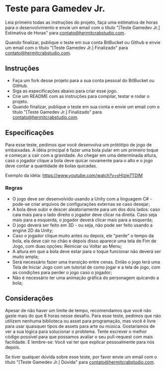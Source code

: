 # Teste para Gamedev Jr.

Leia primeiro todas as instruções do projeto, faça uma estimativa de horas para o desenvolvimento e envie um email com o título "[Teste Gamedev Jr.] Estimativa de Horas" para contato@hermitcrabstudio.com.

Quando finalizar, publique o teste em sua conta BitBucket ou Github e envie um email com o título "[Teste Gamedev Jr.] Finalizado" para contato@hermitcrabstudio.com.

## Instruções

- Faça um fork desse projeto para a sua conta pessoal do BitBucket ou GitHub.
- Siga as especificações abaixo para criar esse jogo.
- Crie um README com as instruções para compilar, testar e rodar o projeto.
- Quando finalizar, publique o teste em sua conta e envie um email com o título "[Teste Gamedev Jr.] Finalizado" para contato@hermitcrabstudio.com.

## Especificações

Para esse teste, pedimos que você desenvolva um prótótipo de jogo de embaixadas. A idéia principal é fazer uma bola pular em um primeiro toque e começar a cair com a gravidade. Ao chegar em uma determinada altura, caso o jogador clique a bola deve quicar novamente para o alto e o jogo deve contar a quantidade de bolas quicadas.

Exemplo da idéia: https://www.youtube.com/watch?v=yHlzje7TDlM

### Regras

- O jogo deve ser desenvolvido usando a Unity com a linguagem C# - pode-se criar arquivos de configurações externas se caso desejar;
- A bola deve subir e descer aleatoriamente para um dos dois lados: caso caia mais para o lado direito o jogador deve clicar na direita. Caso seja mais para a esquerda, o jogador deverá clicar mais para a esquerda;
- O jogo deverá ser feito em 3D - ou seja, não pode ser feito usando a engine 2D da Unity;
- Caso o jogador clique muito antes ou depois, ele "perde" o tempo da bola, ela deve cair no chão e depois disso aparece uma tela de Fim de Jogo, com duas opções: Reiniciar ou Voltar ao Menu;
- A altura em que a bola deve estar para o toque funcionar não deverá ser muito ampla;
- Será necessário fazer uma transição entre cenas. Então o jogo terá uma Tela de Iniciar Jogo com um tutorial de como jogar e a tela de jogo, com as condições para perder o jogo caso o jogador;
- Não é necessário ter uma animação gráfica do personagem quicando a bola;

## Considerações

Apesar de não haver um limite de tempo, recomendamos que você não gaste mais do que 8 horas nesse desafio. Para esse teste, pedimos que não utilizem nenhuma biblioteca ou asset para programação, mas você é livre para usar quaisquer tipos de assets para arte ou música. Gostaríamos de ver a sua lógica para solucionar o problema. Tente escrever o melhor código possível para que possamos avaliar o seu pull-request com mais facilidade. E lembre-se: Você vai ter que explicar pessoalmente para nós depois.

Se tiver qualquer dúvida sobre esse teste, por favor envie um email com o título "[Teste Gamedev Jr.] Dúvida" para contato@hermitcrabstudio.com.
